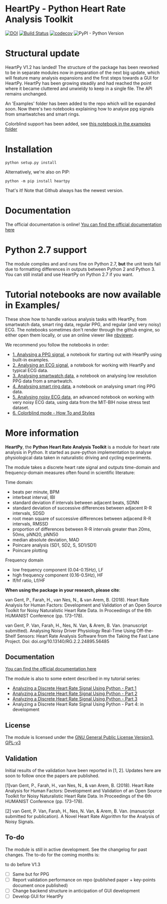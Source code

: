 # HeartPy - Python Heart Rate Analysis Toolkit

[![DOI](https://zenodo.org/badge/DOI/10.5281/zenodo.1324311.svg)](https://doi.org/10.5281/zenodo.1324311) [![Build Status](https://travis-ci.org/paulvangentcom/heartrate_analysis_python.svg?branch=master)](https://travis-ci.org/paulvangentcom/heartrate_analysis_python) [![codecov](https://codecov.io/gh/paulvangentcom/heartrate_analysis_python/branch/master/graph/badge.svg)](https://codecov.io/gh/paulvangentcom/heartrate_analysis_python) ![PyPI - Python Version](https://img.shields.io/pypi/pyversions/heartpy)



# Structural update

HeartPy V1.2 has landed! The structure of the package has been reworked to be in separate modules now in preparation of the next big update, which will feature many analysis expansions and the first steps towards a GUI for HeartPy. HeartPy has been growing steadily and had reached the point where it became cluttered and unwieldy to keep in a single file. The API remains unchanged.

An 'Examples' folder has been added to the repo which will be expanded soon. Now there's two notebooks explaining how to analyse ppg signals from smartwatches and smart rings.

Colorblind support has been added, see [this notebook in the examples folder](https://github.com/paulvangentcom/heartrate_analysis_python/blob/master/examples/6_colorblind_mode/Colorblind_mode.ipynb)

# Installation
```
python setup.py install
```

Alternatively, we're also on PIP:
```
python -m pip install heartpy
```

That's it! Note that Github always has the newest version.

# Documentation

The official documentation is online! [You can find the official documentation here](https://python-heart-rate-analysis-toolkit.readthedocs.io)

# Python 2.7 support
The module compiles and and runs fine on Python 2.7, **but** the unit tests fail due to formatting differences in outputs between Python 2 and Python 3. You can still install and use HeartPy on Python 2.7 if you want.

# Tutorial notebooks are now available in Examples/
These show how to handle various analysis tasks with HeartPy, from smartwatch data, smart ring data, regular PPG, and regular (and very noisy) ECG. The notebooks sometimes don't render through the github engine, so either open them locally, or use an online viewer like [nbviewer](https://nbviewer.jupyter.org/).

We recommend you follow the notebooks in order:
- [1. Analysing a PPG signal](https://github.com/paulvangentcom/heartrate_analysis_python/blob/master/examples/1_regular_PPG/Analysing_a_PPG_signal.ipynb), a notebook for starting out with HeartPy using built-in examples.
- [2. Analysing an ECG signal](https://github.com/paulvangentcom/heartrate_analysis_python/blob/master/examples/2_regular_ECG/Analysing_a_regular_ECG_signal.ipynb), a notebook for working with HeartPy and typical ECG data.
- [3. Analysing smartwatch data](https://github.com/paulvangentcom/heartrate_analysis_python/blob/master/examples/3_smartwatch_data/Analysing_Smartwatch_Data.ipynb), a notebook on analysing low resolution PPG data from a smartwatch.
- [4. Analysing smart ring data](https://github.com/paulvangentcom/heartrate_analysis_python/blob/master/examples/4_smartring_data/Analysing_Smart_Ring_Data.ipynb), a notebook on analysing smart ring PPG data.
- [5. Analysing noisy ECG data](https://github.com/paulvangentcom/heartrate_analysis_python/blob/master/examples/5_noisy_ECG/Analysing_Noisy_ECG.ipynb), an advanced notebook on working with very noisy ECG data, using data from the MIT-BIH noise stress test dataset.
- [6. Colorblind mode - How To and Styles](https://github.com/paulvangentcom/heartrate_analysis_python/blob/master/examples/6_colorblind_mode/Colorblind_mode.ipynb)



# More information
**HeartPy**, the **Python Heart Rate Analysis Toolkit** is a module for heart rate analysis in Python. It started as pure-python implementation to analyse physiological data taken in naturalistic driving and cycling experiments.

The module takes a discrete heart rate signal and outputs time-domain and frequency-domain measures often found in scientific literature:


Time domain:
* beats per minute, BPM
* interbeat interval, IBI
* standard deviation  if intervals between adjacent beats, SDNN
* standard deviation of successive differences between adjacent R-R intervals, SDSD
* root mean square of successive differences between adjacend R-R intervals, RMSSD
* proportion of differences between R-R intervals greater than 20ms, 50ms, pNN20, pNN50
* median absolute deviation, MAD
* Poincare analysis (SD1, SD2, S, SD1/SD1)
* Poincare plotting

Frequency domain
* low frequency component (0.04-0.15Hz), LF
* high frequency component (0.16-0.5Hz), HF
* lf/hf ratio, Lf/HF

**When using the package in your research, please cite**:

van Gent, P., Farah, H., van Nes, N., & van Arem, B. (2018). Heart Rate Analysis for Human Factors: Development and Validation of an Open Source Toolkit for Noisy Naturalistic Heart Rate Data. In Proceedings of the 6th HUMANIST Conference (pp. 173–178).

van Gent, P. Van, Farah, H., Nes, N. Van, & Arem, B. Van. (manuscript submitted). Analysing Noisy Driver Physiology Real-Time Using Off-the-Shelf Sensors: Heart Rate Analysis Software from the Taking the Fast Lane Project. Doi: doi.org/10.13140/RG.2.2.24895.56485


## Documentation

[You can find the official documentation here](https://python-heart-rate-analysis-toolkit.readthedocs.io)

The module is also to some extent described in my tutorial series:

* [Analyzing a Discrete Heart Rate Signal Using Python - Part 1](http://www.paulvangent.com/2016/03/15/analyzing-a-discrete-heart-rate-signal-using-python-part-1/)
* [Analyzing a Discrete Heart Rate Signal Using Python - Part 2](http://www.paulvangent.com/2016/03/21/analyzing-a-discrete-heart-rate-signal-using-python-part-2/)
* [Analyzing a Discrete Heart Rate Signal Using Python - Part 3](http://www.paulvangent.com/2016/03/30/analyzing-a-discrete-heart-rate-signal-using-python-part-3/)
* Analyzing a Discrete Heart Rate Signal Using Python - Part 4: in development


## License
The module is licensed under the [GNU General Public License Version3, GPL-v3](https://opensource.org/licenses/GPL-3.0)

## Validation
Initial results of the validation have been reported in [1, 2]. Updates here are soon to follow once the papers are published.


[1]van Gent, P., Farah, H., van Nes, N., & van Arem, B. (2018). Heart Rate Analysis for Human Factors: Development and Validation of an Open Source Toolkit for Noisy Naturalistic Heart Rate Data. In Proceedings of the 6th HUMANIST Conference (pp. 173–178).

[2] van Gent, P. Van, Farah, H., Nes, N. Van, & Arem, B. Van. (manuscript submitted for publication). A Novel Heart Rate Algorithm for the Analysis of Noisy Signals.



## To-do

The module is still in active development. See the changelog for past changes. The to-do for the coming months is:

to do before V1.3
- [ ] Same but for PPG
- [ ] Report validation performance on repo (published paper + key-points document once published)
- [ ] Change backend structure in anticipation of GUI development
- [ ] Develop GUI for HeartPy